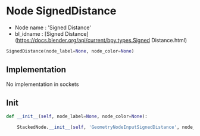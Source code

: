 # Node SignedDistance

- Node name : 'Signed Distance'
- bl_idname : [Signed Distance](https://docs.blender.org/api/current/bpy.types.Signed Distance.html)


``` python
SignedDistance(node_label=None, node_color=None)
```
## Implementation

No implementation in sockets

## Init

``` python
def __init__(self, node_label=None, node_color=None):

    StackedNode.__init__(self, 'GeometryNodeInputSignedDistance', node_label=node_label, node_color=node_color)
```
